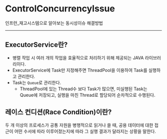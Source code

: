 # ControlConcurrencyIssue
인프런_재고시스템으로 알아보는 동시성이슈 해결방법

---
ExecutorService란?
---
- 병렬 작업 시 여러 개의 작업을 효율적으로 처리하기 위해 제공되는 JAVA 라이브러리이다.
- ExecutorService에 Task만 지정해주면 ThreadPool을 이용하여 Task를 실행하고 관리한다.
- Task는 `Queue`로 관리한다.
    - ThreadPool에 있는 Thread수 보다 Task가 많으면, 미실행된 Task는 Queue에 저장되고, 실행을 마친 Thread로 할당되어 순차적으로 수행된다.

레이스 컨디션(Race Condition)이란?
---
두 개 이상의 프로세스가 공통 자원을 병행적으로 읽거나 쓸 때, 공용 데이터에 대한 접근이 어떤 수서에 따라 이루어졌는지에 따라 그 실행 결과가 달라지는 상황을 말한다.
